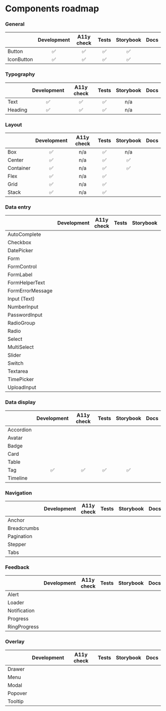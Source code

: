 # Components roadmap

### General

|            | Development | A11y check | Tests | Storybook | Docs |
| ---------- | :---------: | :--------: | :---: | :-------: | :--: |
| Button     |     ✅      |     ✅     |  ✅   |    ✅     |      |
| IconButton |     ✅      |     ✅     |  ✅   |    ✅     |      |

### Typography

|         | Development | A11y check | Tests | Storybook | Docs |
| ------- | :---------: | :--------: | :---: | :-------: | :--: |
| Text    |     ✅      |     ✅     |  ✅   |    n/a    |      |
| Heading |     ✅      |     ✅     |  ✅   |    n/a    |      |

### Layout

|           | Development | A11y check | Tests | Storybook | Docs |
| --------- | :---------: | :--------: | :---: | :-------: | :--: |
| Box       |     ✅      |    n/a     |  ✅   |    n/a    |      |
| Center    |     ✅      |    n/a     |  ✅   |    ✅     |      |
| Container |     ✅      |    n/a     |  ✅   |    ✅     |      |
| Flex      |     ✅      |    n/a     |  ✅   |           |      |
| Grid      |     ✅      |    n/a     |  ✅   |           |      |
| Stack     |     ✅      |    n/a     |  ✅   |           |      |

### Data entry

|                  | Development | A11y check | Tests | Storybook | Docs |
| ---------------- | :---------: | :--------: | :---: | :-------: | :--: |
| AutoComplete     |             |            |       |           |      |
| Checkbox         |             |            |       |           |      |
| DatePicker       |             |            |       |           |      |
| Form             |             |            |       |           |      |
| FormControl      |             |            |       |           |      |
| FormLabel        |             |            |       |           |      |
| FormHelperText   |             |            |       |           |      |
| FormErrorMessage |             |            |       |           |      |
| Input (Text)     |             |            |       |           |      |
| NumberInput      |             |            |       |           |      |
| PasswordInput    |             |            |       |           |      |
| RadioGroup       |             |            |       |           |      |
| Radio            |             |            |       |           |      |
| Select           |             |            |       |           |      |
| MultiSelect      |             |            |       |           |      |
| Slider           |             |            |       |           |      |
| Switch           |             |            |       |           |      |
| Textarea         |             |            |       |           |      |
| TimePicker       |             |            |       |           |      |
| UploadInput      |             |            |       |           |      |

### Data display

|           | Development | A11y check | Tests | Storybook | Docs |
| --------- | :---------: | :--------: | :---: | :-------: | :--: |
| Accordion |             |            |       |           |      |
| Avatar    |             |            |       |           |      |
| Badge     |             |            |       |           |      |
| Card      |             |            |       |           |      |
| Table     |             |            |       |           |      |
| Tag       |     ✅      |     ✅     |  ✅   |    ✅     |      |
| Timeline  |             |            |       |           |      |

### Navigation

|             | Development | A11y check | Tests | Storybook | Docs |
| ----------- | :---------: | :--------: | :---: | :-------: | :--: |
| Anchor      |             |            |       |           |      |
| Breadcrumbs |             |            |       |           |      |
| Pagination  |             |            |       |           |      |
| Stepper     |             |            |       |           |      |
| Tabs        |             |            |       |           |      |

### Feedback

|              | Development | A11y check | Tests | Storybook | Docs |
| ------------ | :---------: | :--------: | :---: | :-------: | :--: |
| Alert        |             |            |       |           |      |
| Loader       |             |            |       |           |      |
| Notification |             |            |       |           |      |
| Progress     |             |            |       |           |      |
| RingProgress |             |            |       |           |      |

### Overlay

|         | Development | A11y check | Tests | Storybook | Docs |
| ------- | :---------: | :--------: | :---: | :-------: | :--: |
| Drawer  |             |            |       |           |      |
| Menu    |             |            |       |           |      |
| Modal   |             |            |       |           |      |
| Popover |             |            |       |           |      |
| Tooltip |             |            |       |           |      |
